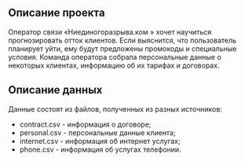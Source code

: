## Описание проекта

Оператор связи «Ниединогоразрыва.ком » хочет научиться прогнозировать отток клиентов. Если выяснится, что пользователь планирует уйти, ему будут предложены промокоды и специальные условия. Команда оператора собрала персональные данные о некоторых клиентах, информацию об их тарифах и договорах.

## Описание данных

Данные состоят из файлов, полученных из разных источников:
* contract.csv - информация о договоре;
* personal.csv - персональные данные клиента;
* internet.csv - информация об интернет услугах;
* phone.csv - информация об услугах телефонии.

